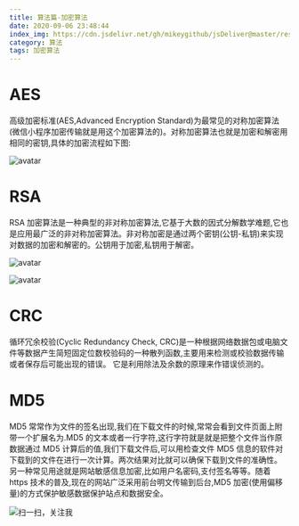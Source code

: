 ```yaml
---
title: 算法篇-加密算法
date: 2020-09-06 23:48:44
index_img: https://cdn.jsdelivr.net/gh/mikeygithub/jsDeliver@master/resource/img/jmsf.png
category: 算法
tags: 加密算法
---
```


# AES

高级加密标准(AES,Advanced Encryption Standard)为最常见的对称加密算法(微信小程序加密传输就是用这个加密算法的)。对称加密算法也就是加密和解密用相同的密钥,具体的加密流程如下图:

![avatar](https://cdn.jsdelivr.net/gh/mikeygithub/jsDeliver@master/resource/img/aes.png)

# RSA

RSA 加密算法是一种典型的非对称加密算法,它基于大数的因式分解数学难题,它也是应用最广泛的非对称加密算法。非对称加密是通过两个密钥(公钥-私钥)来实现对数据的加密和解密的。公钥用于加密,私钥用于解密。

![avatar](https://cdn.jsdelivr.net/gh/mikeygithub/jsDeliver@master/resource/img/rsa.png)

![avatar](https://cdn.jsdelivr.net/gh/mikeygithub/jsDeliver@master/resource/img/rsa-1.png)

# CRC

循环冗余校验(Cyclic Redundancy Check, CRC)是一种根据网络数据包或电脑文件等数据产生简短固定位数校验码的一种散列函数,主要用来检测或校验数据传输或者保存后可能出现的错误。
它是利用除法及余数的原理来作错误侦测的。

# MD5

MD5 常常作为文件的签名出现,我们在下载文件的时候,常常会看到文件页面上附带一个扩展名为.MD5 的文本或者一行字符,这行字符就是就是把整个文件当作原数据通过 MD5 计算后的值,我们下载文件后,可以用检查文件 MD5 信息的软件对下载到的文件在进行一次计算。两次结果对比就可以确保下载到文件的准确性。 另一种常见用途就是网站敏感信息加密,比如用户名密码,支付签名等等。随着 https 技术的普及,现在的网站广泛采用前台明文传输到后台,MD5 加密(使用偏移量)的方式保护敏感数据保护站点和数据安全。<br/>


![扫一扫，关注我](https://cdn.jsdelivr.net/gh/mikeygithub/jsDeliver@master/resource/img/wechat.jpg)